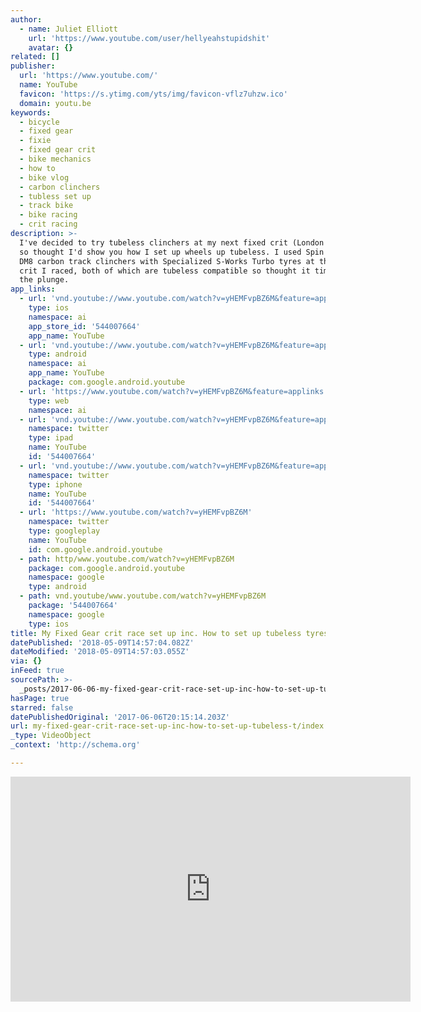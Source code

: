 ```yaml
---
author:
  - name: Juliet Elliott
    url: 'https://www.youtube.com/user/hellyeahstupidshit'
    avatar: {}
related: []
publisher:
  url: 'https://www.youtube.com/'
  name: YouTube
  favicon: 'https://s.ytimg.com/yts/img/favicon-vflz7uhzw.ico'
  domain: youtu.be
keywords:
  - bicycle
  - fixed gear
  - fixie
  - fixed gear crit
  - bike mechanics
  - how to
  - bike vlog
  - carbon clinchers
  - tubless set up
  - track bike
  - bike racing
  - crit racing
description: >-
  I've decided to try tubeless clinchers at my next fixed crit (London Nocturne)
  so thought I'd show you how I set up wheels up tubeless. I used Spin On These
  DM8 carbon track clinchers with Specialized S-Works Turbo tyres at the last
  crit I raced, both of which are tubeless compatible so thought it time to take
  the plunge.
app_links:
  - url: 'vnd.youtube://www.youtube.com/watch?v=yHEMFvpBZ6M&feature=applinks'
    type: ios
    namespace: ai
    app_store_id: '544007664'
    app_name: YouTube
  - url: 'vnd.youtube://www.youtube.com/watch?v=yHEMFvpBZ6M&feature=applinks'
    type: android
    namespace: ai
    app_name: YouTube
    package: com.google.android.youtube
  - url: 'https://www.youtube.com/watch?v=yHEMFvpBZ6M&feature=applinks'
    type: web
    namespace: ai
  - url: 'vnd.youtube://www.youtube.com/watch?v=yHEMFvpBZ6M&feature=applinks'
    namespace: twitter
    type: ipad
    name: YouTube
    id: '544007664'
  - url: 'vnd.youtube://www.youtube.com/watch?v=yHEMFvpBZ6M&feature=applinks'
    namespace: twitter
    type: iphone
    name: YouTube
    id: '544007664'
  - url: 'https://www.youtube.com/watch?v=yHEMFvpBZ6M'
    namespace: twitter
    type: googleplay
    name: YouTube
    id: com.google.android.youtube
  - path: http/www.youtube.com/watch?v=yHEMFvpBZ6M
    package: com.google.android.youtube
    namespace: google
    type: android
  - path: vnd.youtube/www.youtube.com/watch?v=yHEMFvpBZ6M
    package: '544007664'
    namespace: google
    type: ios
title: My Fixed Gear crit race set up inc. How to set up tubeless tyres
datePublished: '2018-05-09T14:57:04.082Z'
dateModified: '2018-05-09T14:57:03.055Z'
via: {}
inFeed: true
sourcePath: >-
  _posts/2017-06-06-my-fixed-gear-crit-race-set-up-inc-how-to-set-up-tubeless-t.md
hasPage: true
starred: false
datePublishedOriginal: '2017-06-06T20:15:14.203Z'
url: my-fixed-gear-crit-race-set-up-inc-how-to-set-up-tubeless-t/index.html
_type: VideoObject
_context: 'http://schema.org'

---
```

<iframe src="https://cdn.embedly.com/widgets/media.html?src=https%3A%2F%2Fwww.youtube.com%2Fembed%2FyHEMFvpBZ6M%3Ffeature%3Doembed&amp;url=http%3A%2F%2Fwww.youtube.com%2Fwatch%3Fv%3DyHEMFvpBZ6M&amp;image=https%3A%2F%2Fi.ytimg.com%2Fvi%2FyHEMFvpBZ6M%2Fhqdefault.jpg&amp;key=a715cf41cc93453ca338d350cd26f87b&amp;type=text%2Fhtml&amp;schema=youtube" width="640" height="360" scrolling="no" frameborder="0" allowfullscreen="" style=""></iframe>